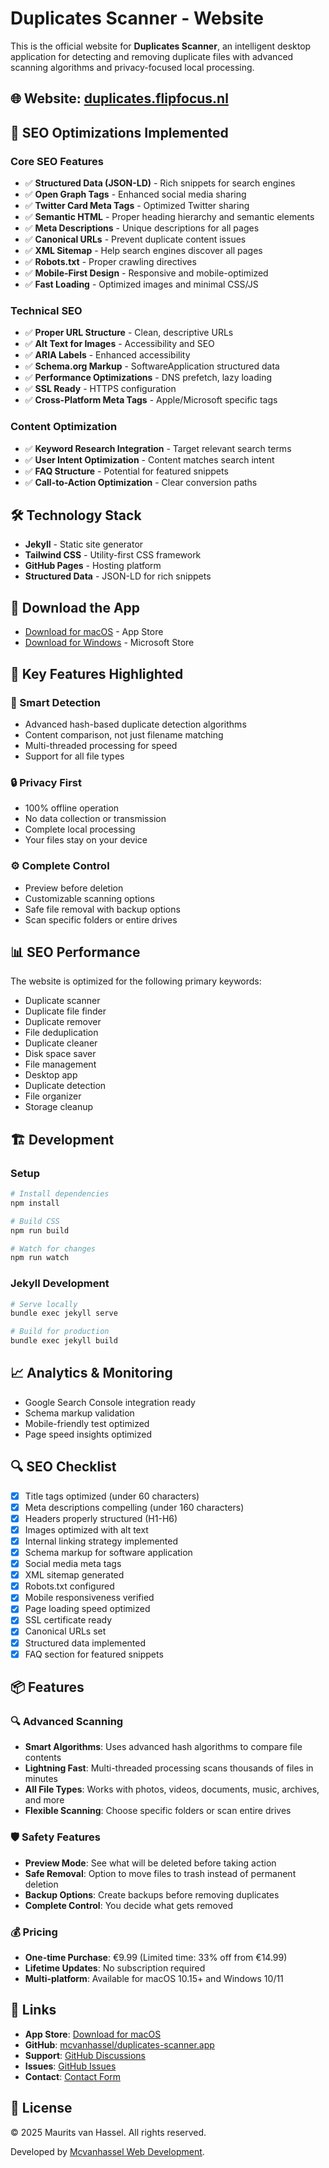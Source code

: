 # Duplicates Scanner - Website

This is the official website for **Duplicates Scanner**, an intelligent desktop application for detecting and removing duplicate files with advanced scanning algorithms and privacy-focused local processing.

## 🌐 Website: [duplicates.flipfocus.nl](https://duplicates.flipfocus.nl/)

## 🚀 SEO Optimizations Implemented

### Core SEO Features
- ✅ **Structured Data (JSON-LD)** - Rich snippets for search engines
- ✅ **Open Graph Tags** - Enhanced social media sharing
- ✅ **Twitter Card Meta Tags** - Optimized Twitter sharing
- ✅ **Semantic HTML** - Proper heading hierarchy and semantic elements
- ✅ **Meta Descriptions** - Unique descriptions for all pages
- ✅ **Canonical URLs** - Prevent duplicate content issues
- ✅ **XML Sitemap** - Help search engines discover all pages
- ✅ **Robots.txt** - Proper crawling directives
- ✅ **Mobile-First Design** - Responsive and mobile-optimized
- ✅ **Fast Loading** - Optimized images and minimal CSS/JS

### Technical SEO
- ✅ **Proper URL Structure** - Clean, descriptive URLs
- ✅ **Alt Text for Images** - Accessibility and SEO
- ✅ **ARIA Labels** - Enhanced accessibility
- ✅ **Schema.org Markup** - SoftwareApplication structured data
- ✅ **Performance Optimizations** - DNS prefetch, lazy loading
- ✅ **SSL Ready** - HTTPS configuration
- ✅ **Cross-Platform Meta Tags** - Apple/Microsoft specific tags

### Content Optimization
- ✅ **Keyword Research Integration** - Target relevant search terms
- ✅ **User Intent Optimization** - Content matches search intent
- ✅ **FAQ Structure** - Potential for featured snippets
- ✅ **Call-to-Action Optimization** - Clear conversion paths

## 🛠️ Technology Stack

- **Jekyll** - Static site generator
- **Tailwind CSS** - Utility-first CSS framework
- **GitHub Pages** - Hosting platform
- **Structured Data** - JSON-LD for rich snippets

## 📱 Download the App

- [Download for macOS](https://apps.apple.com/us/app/flipfocus-duplicates-scanner/id6748322948) - App Store
- [Download for Windows](https://apps.microsoft.com/detail/9NSWF0BL6LKC) - Microsoft Store

## 🎯 Key Features Highlighted

### 🧠 Smart Detection
- Advanced hash-based duplicate detection algorithms
- Content comparison, not just filename matching
- Multi-threaded processing for speed
- Support for all file types

### 🔒 Privacy First
- 100% offline operation
- No data collection or transmission
- Complete local processing
- Your files stay on your device

### ⚙️ Complete Control
- Preview before deletion
- Customizable scanning options
- Safe file removal with backup options
- Scan specific folders or entire drives

## 📊 SEO Performance

The website is optimized for the following primary keywords:
- Duplicate scanner
- Duplicate file finder
- Duplicate remover
- File deduplication
- Duplicate cleaner
- Disk space saver
- File management
- Desktop app
- Duplicate detection
- File organizer
- Storage cleanup

## 🏗️ Development

### Setup
```bash
# Install dependencies
npm install

# Build CSS
npm run build

# Watch for changes
npm run watch
```

### Jekyll Development
```bash
# Serve locally
bundle exec jekyll serve

# Build for production
bundle exec jekyll build
```

## 📈 Analytics & Monitoring

- Google Search Console integration ready
- Schema markup validation
- Mobile-friendly test optimized
- Page speed insights optimized

## 🔍 SEO Checklist

- [x] Title tags optimized (under 60 characters)
- [x] Meta descriptions compelling (under 160 characters)
- [x] Headers properly structured (H1-H6)
- [x] Images optimized with alt text
- [x] Internal linking strategy implemented
- [x] Schema markup for software application
- [x] Social media meta tags
- [x] XML sitemap generated
- [x] Robots.txt configured
- [x] Mobile responsiveness verified
- [x] Page loading speed optimized
- [x] SSL certificate ready
- [x] Canonical URLs set
- [x] Structured data implemented
- [x] FAQ section for featured snippets

## 📦 Features

### 🔍 Advanced Scanning
- **Smart Algorithms**: Uses advanced hash algorithms to compare file contents
- **Lightning Fast**: Multi-threaded processing scans thousands of files in minutes
- **All File Types**: Works with photos, videos, documents, music, archives, and more
- **Flexible Scanning**: Choose specific folders or scan entire drives

### 🛡️ Safety Features
- **Preview Mode**: See what will be deleted before taking action
- **Safe Removal**: Option to move files to trash instead of permanent deletion
- **Backup Options**: Create backups before removing duplicates
- **Complete Control**: You decide what gets removed

### 💰 Pricing
- **One-time Purchase**: €9.99 (Limited time: 33% off from €14.99)
- **Lifetime Updates**: No subscription required
- **Multi-platform**: Available for macOS 10.15+ and Windows 10/11

## 🔗 Links

- **App Store**: [Download for macOS](https://apps.apple.com/us/app/flipfocus-duplicates-scanner/id6748322948)
- **GitHub**: [mcvanhassel/duplicates-scanner.app](https://github.com/mcvanhassel/duplicates-scanner.app)
- **Support**: [GitHub Discussions](https://github.com/mcvanhassel/duplicates-scanner.app/discussions)
- **Issues**: [GitHub Issues](https://github.com/mcvanhassel/duplicates-scanner.app/issues)
- **Contact**: [Contact Form](https://duplicates.flipfocus.nl/contact.html)

## 📄 License

© 2025 Maurits van Hassel. All rights reserved.

Developed by [Mcvanhassel Web Development](https://mcvanhassel.com).
